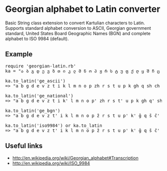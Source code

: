 Georgian alphabet to Latin converter
===================================

Basic String class extension to convert Kartulian characters to Latin. 
Supports standard alphabet conversion to ASCII, Georgian government standard, United States Board Geographic Names (BGN) 
and complete alphabet to ISO 9984 (default).

Example
-------

<pre>
require 'georgian-latin.rb' 
ka = "ა ბ გ დ ე ვ ზ თ ი კ ლ მ ნ ო პ ჟ რ ს ტ უ ფ ქ ღ ყ შ ჩ ც ძ წ ჭ ხ ჯ ჰ ჱ ჲ ჳ ჴ ჵ ჶ"

ka.to_latin('ge_ascii')
=> "a b g d e v z t i k l m n o p zh r s t u p k gh q sh ch ts dz ts ch kh j h ჱ ჲ ჳ ჴ ჵ ჶ"

ka.to_latin('ge_national')
=> "a b g d e v z t i k' l m n o p' zh r s t' u p k gh q' sh ch ts dz ts' ch' kh j h ჱ ჲ ჳ ჴ ჵ ჶ"

ka.to_latin('ge_bgn')
=> "a b g d e v z t' i k l m n o p ž r s t u p' k' ḡ q š č' c' j c č x ǰ h ē y w ẖ ō f"

ka.to_latin('iso9984') or ka.to_latin
=> "a b g d e v z t' i k l m n o p ž r s t u p' k' ḡ q š č' c' j c č x ǰ h ē y w ẖ ō f"
</pre>

Useful links
------------

* http://en.wikipedia.org/wiki/Georgian_alphabet#Transcription
* http://en.wikipedia.org/wiki/ISO_9984
